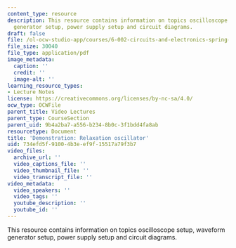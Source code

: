 ```yaml
---
content_type: resource
description: This resource contains information on topics oscilloscope setup, waveform
  generator setup, power supply setup and circuit diagrams.
draft: false
file: /ol-ocw-studio-app/courses/6-002-circuits-and-electronics-spring-2007/734efd5f91004b3eef9f15517a79f3b7_demo_21rp.pdf
file_size: 30040
file_type: application/pdf
image_metadata:
  caption: ''
  credit: ''
  image-alt: ''
learning_resource_types:
- Lecture Notes
license: https://creativecommons.org/licenses/by-nc-sa/4.0/
ocw_type: OCWFile
parent_title: Video Lectures
parent_type: CourseSection
parent_uid: 9b4a2ba7-a556-b234-8b0c-3f1bdd4fa8ab
resourcetype: Document
title: 'Demonstration: Relaxation oscillator'
uid: 734efd5f-9100-4b3e-ef9f-15517a79f3b7
video_files:
  archive_url: ''
  video_captions_file: ''
  video_thumbnail_file: ''
  video_transcript_file: ''
video_metadata:
  video_speakers: ''
  video_tags: ''
  youtube_description: ''
  youtube_id: ''
---
```

This resource contains information on topics oscilloscope setup, waveform generator setup, power supply setup and circuit diagrams.